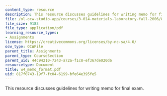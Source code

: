 ```yaml
---
content_type: resource
description: This resource discusses guidelines for writing memo for final exam.
file: /ol-ocw-studio-app/courses/3-014-materials-laboratory-fall-2006/817f074319f7fc046199bfe64e395fe5_w4_memo_format.pdf
file_size: 9183
file_type: application/pdf
learning_resource_types:
- Assignments
license: https://creativecommons.org/licenses/by-nc-sa/4.0/
ocw_type: OCWFile
parent_title: Assignments
parent_type: CourseSection
parent_uid: 44c94210-7243-a72a-f1c8-ef367de020d6
resourcetype: Document
title: w4_memo_format.pdf
uid: 817f0743-19f7-fc04-6199-bfe64e395fe5
---
```

This resource discusses guidelines for writing memo for final exam.